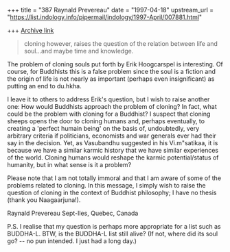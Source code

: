+++
title = "387 Raynald Prevereau"
date = "1997-04-18"
upstream_url = "https://list.indology.info/pipermail/indology/1997-April/007881.html"

+++
[Archive link](https://list.indology.info/pipermail/indology/1997-April/007881.html)

> cloning however, raises the question of the relation between life and
>soul...and maybe time and knowledge.

The problem of cloning souls put forth by Erik Hoogcarspel is interesting.
Of course, for Buddhists this is a false problem since the soul is a
fiction and the origin of life is not nearly as important (perhaps even
insignificant) as putting an end to du.hkha.

I leave it to others to address Erik's question, but I wish to raise
another one: How would Buddhists approach the problem of cloning? In fact,
what could be the problem with cloning for a Buddhist? I suspect that
cloning sheeps opens the door to cloning humans and, perhaps eventually, to
creating a 'perfect humain being' on the basis of, undoubtedly, very
arbitrary criteria if politicians, economists and war generals ever had
their say in the decision. Yet, as Vasubandhu suggested in his
Vi.m"satikaa, it is because we have a similar karmic history that we have
similar experiences of the world. Cloning humans would reshape the karmic
potential/status of humanity, but in what sense is it a problem?

Please note that I am not totally immoral and that I am aware of some of
the problems related to cloning. In this message, I simply wish to raise
the question of cloning in the context of Buddhist philosophy; I have no
thesis (thank you Naagaarjuna!).

Raynald Prevereau
Sept-Iles, Quebec, Canada

P.S. I realise that my question is perhaps more appropriate for a list such
as BUDDHA-L. BTW, is the BUDDHA-L list still alive? (If not, where did its
soul go? -- no pun intended. I just had a long day.)






